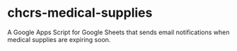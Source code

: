 # chcrs-medical-supplies

A Google Apps Script for Google Sheets that sends email notifications when medical supplies are expiring soon.
